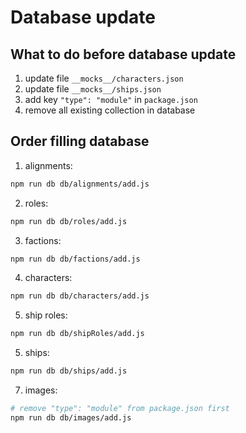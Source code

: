 # Database update

## What to do before database update
1. update file `__mocks__/characters.json`
2. update file `__mocks__/ships.json`
3. add key `"type": "module"` in `package.json`
4. remove all existing collection in database

## Order filling database
1. alignments:
```bash
npm run db db/alignments/add.js
```

2. roles:
```bash
npm run db db/roles/add.js
```

3. factions:
```bash
npm run db db/factions/add.js
```

4. characters:
```bash
npm run db db/characters/add.js
```

5. ship roles:
```bash
npm run db db/shipRoles/add.js
```

5. ships:
```bash
npm run db db/ships/add.js
```

7. images:
```bash
# remove "type": "module" from package.json first
npm run db db/images/add.js
```
